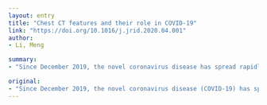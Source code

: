 ```yaml
---
layout: entry
title: "Chest CT features and their role in COVID-19"
link: "https://doi.org/10.1016/j.jrid.2020.04.001"
author:
- Li, Meng

summary:
- "Since December 2019, the novel coronavirus disease has spread rapidly throughout China. This article reviews the chest CT features of COVID-19. It analyzes the role of chest CT in this health emergency. The novel coroniavirus disease (COVID19) has spread quickly throughout China since December 2019. In this article, this article examines the key features of the disease. Since December 2018, the novel disease is spreading rapidly throughout the world."

original:
- "Since December 2019, the novel coronavirus disease (COVID-19) has spread rapidly throughout China. This article reviews the chest CT features of COVID-19 and analyzes the role of chest CT in this health emergency."
---
```


